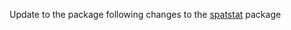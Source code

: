 Update to the package following changes to the [spatstat](https://cran.r-project.org/package=spatstat) package
